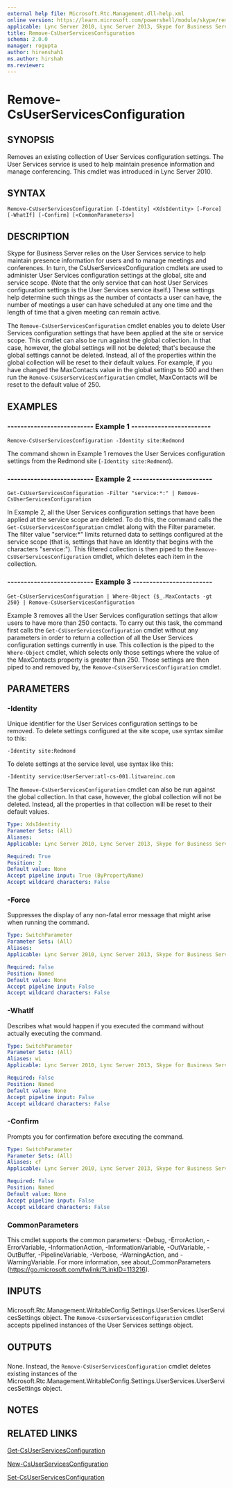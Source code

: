 ```yaml
---
external help file: Microsoft.Rtc.Management.dll-help.xml
online version: https://learn.microsoft.com/powershell/module/skype/remove-csuserservicesconfiguration
applicable: Lync Server 2010, Lync Server 2013, Skype for Business Server 2015, Skype for Business Server 2019
title: Remove-CsUserServicesConfiguration
schema: 2.0.0
manager: rogupta
author: hirenshah1
ms.author: hirshah
ms.reviewer:
---
```


# Remove-CsUserServicesConfiguration

## SYNOPSIS
Removes an existing collection of User Services configuration settings.
The User Services service is used to help maintain presence information and manage conferencing.
This cmdlet was introduced in Lync Server 2010.


## SYNTAX

```
Remove-CsUserServicesConfiguration [-Identity] <XdsIdentity> [-Force] [-WhatIf] [-Confirm] [<CommonParameters>]
```

## DESCRIPTION
Skype for Business Server relies on the User Services service to help maintain presence information for users and to manage meetings and conferences.
In turn, the CsUserServicesConfiguration cmdlets are used to administer User Services configuration settings at the global, site and service scope.
(Note that the only service that can host User Services configuration settings is the User Services service itself.) These settings help determine such things as the number of contacts a user can have, the number of meetings a user can have scheduled at any one time and the length of time that a given meeting can remain active.

The `Remove-CsUserServicesConfiguration` cmdlet enables you to delete User Services configuration settings that have been applied at the site or service scope.
This cmdlet can also be run against the global collection.
In that case, however, the global settings will not be deleted; that's because the global settings cannot be deleted.
Instead, all of the properties within the global collection will be reset to their default values.
For example, if you have changed the MaxContacts value in the global settings to 500 and then run the `Remove-CsUserServicesConfiguration` cmdlet, MaxContacts will be reset to the default value of 250.


## EXAMPLES

### -------------------------- Example 1 ------------------------
```
Remove-CsUserServicesConfiguration -Identity site:Redmond
```

The command shown in Example 1 removes the User Services configuration settings from the Redmond site (`-Identity site:Redmond`).


### -------------------------- Example 2 ------------------------
```
Get-CsUserServicesConfiguration -Filter "service:*:" | Remove-CsUserServicesConfiguration
```

In Example 2, all the User Services configuration settings that have been applied at the service scope are deleted.
To do this, the command calls the `Get-CsUserServicesConfiguration` cmdlet along with the Filter parameter.
The filter value "service:*" limits returned data to settings configured at the service scope (that is, settings that have an Identity that begins with the characters "service:").
This filtered collection is then piped to the `Remove-CsUserServicesConfiguration` cmdlet, which deletes each item in the collection.


### -------------------------- Example 3 ------------------------
```
Get-CsUserServicesConfiguration | Where-Object {$_.MaxContacts -gt 250} | Remove-CsUserServicesConfiguration
```

Example 3 removes all the User Services configuration settings that allow users to have more than 250 contacts.
To carry out this task, the command first calls the `Get-CsUserServicesConfiguration` cmdlet without any parameters in order to return a collection of all the User Services configuration settings currently in use.
This collection is the piped to the `Where-Object` cmdlet, which selects only those settings where the value of the MaxContacts property is greater than 250.
Those settings are then piped to and removed by, the `Remove-CsUserServicesConfiguration` cmdlet.


## PARAMETERS

### -Identity
Unique identifier for the User Services configuration settings to be removed.
To delete settings configured at the site scope, use syntax similar to this:

`-Identity site:Redmond`

To delete settings at the service level, use syntax like this:

`-Identity service:UserServer:atl-cs-001.litwareinc.com`

The `Remove-CsUserServicesConfiguration` cmdlet can also be run against the global collection.
In that case, however, the global collection will not be deleted.
Instead, all the properties in that collection will be reset to their default values.


```yaml
Type: XdsIdentity
Parameter Sets: (All)
Aliases: 
Applicable: Lync Server 2010, Lync Server 2013, Skype for Business Server 2015, Skype for Business Server 2019

Required: True
Position: 2
Default value: None
Accept pipeline input: True (ByPropertyName)
Accept wildcard characters: False
```

### -Force
Suppresses the display of any non-fatal error message that might arise when running the command.

```yaml
Type: SwitchParameter
Parameter Sets: (All)
Aliases: 
Applicable: Lync Server 2010, Lync Server 2013, Skype for Business Server 2015, Skype for Business Server 2019

Required: False
Position: Named
Default value: None
Accept pipeline input: False
Accept wildcard characters: False
```

### -WhatIf
Describes what would happen if you executed the command without actually executing the command.

```yaml
Type: SwitchParameter
Parameter Sets: (All)
Aliases: wi
Applicable: Lync Server 2010, Lync Server 2013, Skype for Business Server 2015, Skype for Business Server 2019

Required: False
Position: Named
Default value: None
Accept pipeline input: False
Accept wildcard characters: False
```

### -Confirm
Prompts you for confirmation before executing the command.

```yaml
Type: SwitchParameter
Parameter Sets: (All)
Aliases: cf
Applicable: Lync Server 2010, Lync Server 2013, Skype for Business Server 2015, Skype for Business Server 2019

Required: False
Position: Named
Default value: None
Accept pipeline input: False
Accept wildcard characters: False
```

### CommonParameters
This cmdlet supports the common parameters: -Debug, -ErrorAction, -ErrorVariable, -InformationAction, -InformationVariable, -OutVariable, -OutBuffer, -PipelineVariable, -Verbose, -WarningAction, and -WarningVariable. For more information, see about_CommonParameters (https://go.microsoft.com/fwlink/?LinkID=113216).

## INPUTS

###  
Microsoft.Rtc.Management.WritableConfig.Settings.UserServices.UserServicesSettings object.
The `Remove-CsUserServicesConfiguration` cmdlet accepts pipelined instances of the User Services settings object.

## OUTPUTS

###  
None.
Instead, the `Remove-CsUserServicesConfiguration` cmdlet deletes existing instances of the Microsoft.Rtc.Management.WritableConfig.Settings.UserServices.UserServicesSettings object.

## NOTES

## RELATED LINKS

[Get-CsUserServicesConfiguration](Get-CsUserServicesConfiguration.md)

[New-CsUserServicesConfiguration](New-CsUserServicesConfiguration.md)

[Set-CsUserServicesConfiguration](Set-CsUserServicesConfiguration.md)
